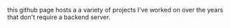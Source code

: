 this github page hosts a a variety of projects I've worked on over the years that don't require a backend server.
